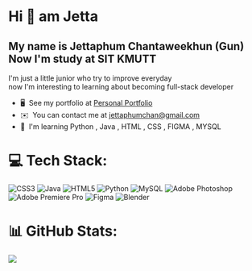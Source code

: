 Hi 🥯 am Jetta
==========================
My name is Jettaphum Chantaweekhun (Gun) <br>
Now I'm study at SIT KMUTT
-------

I'm just a little junior who try to improve everyday <br>
now I'm interesting to learning about becoming full-stack developer

*   🖥️  See my portfolio at [Personal Portfolio](http://jet1a.github.io/jettaphum/)
*   ✉️  You can contact me at [jettaphumchan@gmail.com](mailto:jettaphumchan@gmail.com)
*   🧠  I'm learning Python , Java , HTML , CSS , FIGMA , MYSQL

# 💻 Tech Stack:
![CSS3](https://img.shields.io/badge/css3-%231572B6.svg?style=for-the-badge&logo=css3&logoColor=white) ![Java](https://img.shields.io/badge/java-%23ED8B00.svg?style=for-the-badge&logo=java&logoColor=white) ![HTML5](https://img.shields.io/badge/html5-%23E34F26.svg?style=for-the-badge&logo=html5&logoColor=white) ![Python](https://img.shields.io/badge/python-3670A0?style=for-the-badge&logo=python&logoColor=ffdd54) ![MySQL](https://img.shields.io/badge/mysql-%2300f.svg?style=for-the-badge&logo=mysql&logoColor=white) ![Adobe Photoshop](https://img.shields.io/badge/adobephotoshop-%2331A8FF.svg?style=for-the-badge&logo=adobephotoshop&logoColor=white) ![Adobe Premiere Pro](https://img.shields.io/badge/Adobe%20Premiere%20Pro-9999FF.svg?style=for-the-badge&logo=Adobe%20Premiere%20Pro&logoColor=white) 	![Figma](https://img.shields.io/badge/figma-%23F24E1E.svg?style=for-the-badge&logo=figma&logoColor=white) ![Blender](https://img.shields.io/badge/blender-%23F5792A.svg?style=for-the-badge&logo=blender&logoColor=white)
# 📊 GitHub Stats:
![](https://github-readme-stats.vercel.app/api/top-langs/?username=Jet1a&theme=vue-dark&hide_border=false&include_all_commits=false&count_private=false&layout=compact)

